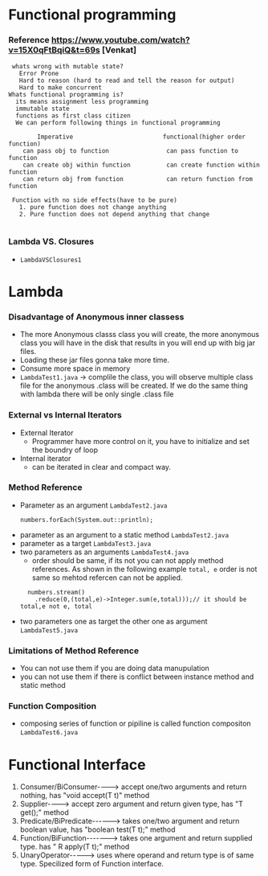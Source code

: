 # Functional programming
### Reference https://www.youtube.com/watch?v=15X0qFtBqiQ&t=69s  [Venkat]

```
 whats wrong with mutable state?
   Error Prone
   Hard to reason (hard to read and tell the reason for output)
   Hard to make concurrent
Whats functional programming is?
  its means assignment less programming 
  immutable state
  functions as first class citizen
  We can perform following things in functional programming

        Imperative                         functional(higher order function)
	can pass obj to function		 		can pass function to function
	can create obj within function		 	can create function within function
	can return obj from function		 	can return function from function

 Function with no side effects(have to be pure)
   1. pure function does not change anything
   2. Pure function does not depend anything that change
	
```
### Lambda VS. Closures
- ```LambdaVSClosures1```

# Lambda
### Disadvantage of Anonymous inner classess
- The more Anonymous classs class you will create, the more anonymous class you will have in the disk that results in you will end up with big jar files.
- Loading these jar files gonna take more time.
- Consume more space in memory
- ```LambdaTest1.java``` -> complile the class, you will observe multiple class file for the anonymous .class will be created. If we do the same thing with lambda there will be only single .class file
### External vs Internal Iterators
- External Iterator
  - Programmer have more control on it, you have to initialize and set the boundry of loop
- Internal iterator 
  - can be iterated in clear and compact way.

### Method Reference
   - Parameter as an argument ```LambdaTest2.java```
     ```
     numbers.forEach(System.out::println);
     ```
   - parameter as an argument to a static method ```LambdaTest2.java```
   - parameter as a target ```LambdaTest3.java```
   - two parameters as an arguments ```LambdaTest4.java```
     - order should be same, if its not you can not apply method references. As shown in the following example ```total, e``` order is not same so mehtod refercen can not be applied.
      ```
        numbers.stream()
	      .reduce(0,(total,e)->Integer.sum(e,total)));// it should be total,e not e, total
      ```
   - two parameters one as target the other one as argument ```LambdaTest5.java```
     
 ### Limitations of Method Reference
 - You can not use them if you are doing data manupulation
 - you can not use them if there is conflict between instance method and static method

### Function Composition
- composing series of function or pipiline is called function compositon ```LambdaTest6.java```
# Functional Interface

1. Consumer/BiConsumer----> accept one/two arguments and return nothing, has "void accept(T t)" method
2. Supplier----> accept zero argument and return given type, has "T get();" method
3. Predicate/BiPredicate------> takes one/two argument and return boolean value, has "boolean test(T t);" method
4. Function/BiFunction-------> takes one argument and return supplied type. has " R apply(T t);" method
5. UnaryOperator-----> uses where operand and return type is of same type. Specilized form of Function interface.
